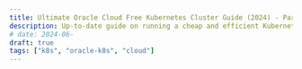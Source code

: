 ```yaml
---
title: Ultimate Oracle Cloud Free Kubernetes Cluster Guide (2024) - Part 3
description: Up-to-date guide on running a cheap and efficient Kubernetes cluster on Oracle Cloud's Always Free tier
# date: 2024-06-
draft: true
tags: ["k8s", "oracle-k8s", "cloud"]
---
```

<!-- 
topics:
- IAM
- storage
- load balancing/ingress
- upgrades
 -->
